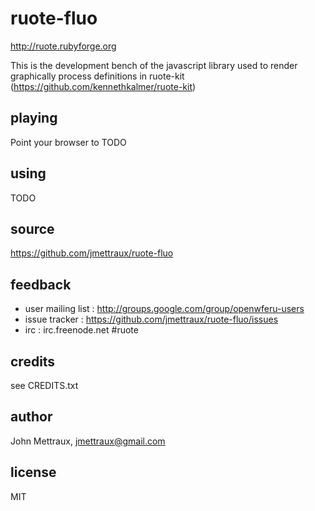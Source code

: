 
# ruote-fluo

<http://ruote.rubyforge.org>

This is the development bench of the javascript library used to render graphically process definitions in ruote-kit (<https://github.com/kennethkalmer/ruote-kit>)


## playing

Point your browser to TODO


## using

TODO


## source

<https://github.com/jmettraux/ruote-fluo>


## feedback

* user mailing list :  <http://groups.google.com/group/openwferu-users>
* issue tracker :      <https://github.com/jmettraux/ruote-fluo/issues>
* irc :                irc.freenode.net #ruote


## credits

see CREDITS.txt


## author

John Mettraux, jmettraux@gmail.com


## license

MIT

